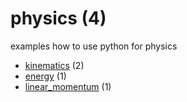 # physics (4)
examples how to use python for physics

+ [kinematics](kinematics/README.md) (2)
+ [energy](energy/README.md) (1)
+ [linear_momentum](linear_momentum/README.md) (1)
